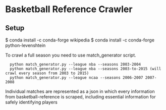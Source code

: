 # Basketball Reference Crawler

## Setup

  $ conda install -c conda-forge wikipedia
  $ conda install -c conda-forge python-levenshtein

To crawl a full season you need to use match_generator script. 

```
  python match_generator.py --league nba --seasons 2003-2004
  python match_generator.py --league nba --seasons 2003-to-2015 (will crawl every season from 2003 to 2015)
  python match_generator.py --league ncaa --seasons 2006-2007 2007-2008
```  

Individual matches are represented as a json in which every information from basketball-reference is scraped, including essential information for safely identifying players
